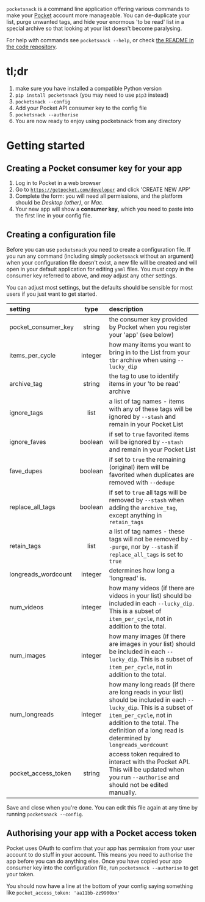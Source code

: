 `pocketsnack` is a command line application offering various commands to make your [Pocket](https://getpocket.com) account more manageable. You can de-duplicate your list, purge unwanted tags, and hide your enormous 'to be read' list in a special archive so that looking at your list doesn't become paralysing.

For help with commands see `pocketsnack --help`, or check [the README in the code repository](https://github.com/hughrun/pocketsnack).

# tl;dr

1. make sure you have installed a compatible Python version
2. `pip install pocketsnack` (you may need to use `pip3` instead)
3. `pocketsnack --config`
4. Add your Pocket API consumer key to the config file
5. `pocketsnack --authorise`
6. You are now ready to enjoy using pocketsnack from any directory

# Getting started

## Creating a Pocket consumer key for your app

1. Log in to Pocket in a web browser
2. Go to [`https://getpocket.com/developer`](https://getpocket.com/developer) and click 'CREATE NEW APP'
3. Complete the form: you will need all permissions, and the platform should be _Desktop (other)_, or _Mac_.
4. Your new app will show a **consumer key**, which you need to paste into the first line in your config file.

## Creating a configuration file

Before you can use `pocketsnack` you need to create a configuration file. If you run any command (including simply `pocketsnack` without an argument) when your configuration file doesn't exist, a new file will be created and will open in your default application for editing `yaml` files. You *must* copy in the consumer key referred to above, and *may* adjust any other settings. 

You can adjust most settings, but the defaults should be sensible for most users if you just want to get started.

| setting              | type    | description                           |  
| :------------------- | :---:   | :------------------------------------ |  
| pocket_consumer_key  | string  | the consumer key provided by Pocket when you register your 'app' (see below)|
| items_per_cycle      | integer | how many items you want to bring in to the List from your `tbr` archive when using `--lucky_dip`|
| archive_tag          | string  | the tag to use to identify items in your 'to be read' archive|
| ignore_tags          | list    | a list of tag names - items with any of these tags will be ignored by `--stash` and remain in your Pocket List|
| ignore_faves         | boolean | if set to `true` favorited items will be ignored by `--stash` and remain in your Pocket List| 
| fave_dupes         | boolean | if set to `true` the remaining (original) item will be favorited when duplicates are removed with `--dedupe`| 
| replace_all_tags     | boolean | if set to `true` all tags will be removed by `--stash` when adding the `archive_tag`, except anything in `retain_tags`|
| retain_tags          | list    | a list of tag names - these tags will not be removed by `--purge`, nor by `--stash` if `replace_all_tags` is set to `true`|
| longreads_wordcount  | integer | determines how long a 'longread' is. |
| num_videos           | integer | how many videos (if there are videos in your list) should be included in each `--lucky_dip`. This is a subset of `item_per_cycle`, not in addition to the total.|
| num_images           | integer | how many images (if there are images in your list) should be included in each `--lucky_dip`. This is a subset of `item_per_cycle`, not in addition to the total.|
| num_longreads        | integer | how many long reads (if there are long reads in your list) should be included in each `--lucky_dip`. This is a subset of `item_per_cycle`, not in addition to the total. The definition of a long read is determined by `longreads_wordcount`|
| pocket_access_token  | string  | access token required to interact with the Pocket API. This will be updated when you run `--authorise` and should not be edited manually.|

Save and close when you're done. You can edit this file again at any time by running `pocketsnack --config`.

## Authorising your app with a Pocket access token

Pocket uses OAuth to confirm that your app has permission from your user account to do stuff in your account. This means you need to authorise the app before you can do anything else. Once you have copied your app consumer key into the configuration file, run `pocketsnack --authorise` to get your token.

You should now have a line at the bottom of your config saying something like `pocket_access_token: 'aa11bb-zz9900xx'`